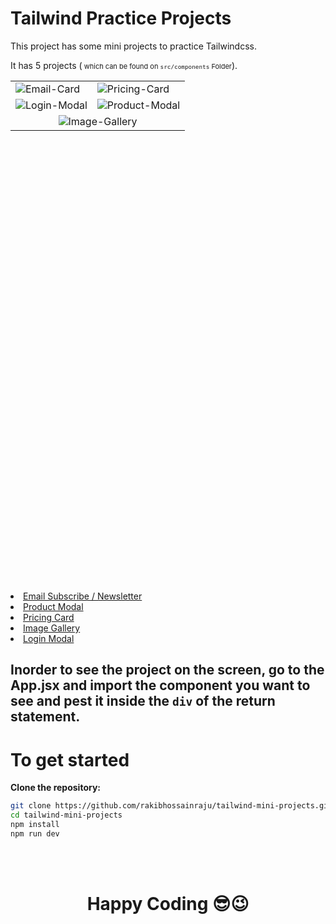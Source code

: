 # Tailwind Practice Projects

This project has some mini projects to practice Tailwindcss.

It has 5 projects (<span style="font-size: 11px" > which can be found on `src/components` Folder</span>).


<table style="height: 50rem" align="center">
  <tr>
    <td><img src="https://i.ibb.co/SXfCp0q/Email-Card.png" alt="Email-Card"></td>
    <td><img src="https://i.ibb.co/Bc3jGyt/Pricing-Card.png" alt="Pricing-Card"></td>
  </tr>
   <tr>
    <td><img src="https://i.ibb.co/vzPnPLr/Login-Modal.png" alt="Login-Modal"/></td>
    <td><img src="https://i.ibb.co/82QpSgt/Product-Modal.png" alt="Product-Modal" border="0"></td>
  </tr>
  <tr   align="center">
    <td colspan="2" >
    <img src="https://i.ibb.co/gJt35QB/Image-Gallery.png" alt="Image-Gallery" border="0"></td>
  </tr>
</table>

<li><a href="./src/components/EmailCard.jsx">Email Subscribe / Newsletter</a></li>

<li><a href="./src/components/ProductModel.jsx">Product Modal</a></li>

<li><a href="./src/components/PricingCard.jsx">Pricing Card</a></li>

<li><a href="./src/components/ImageGallery.jsx">Image Gallery</a></li>

<li><a  href="./src/components/LogoModal.jsx.jsx">Login Modal</a></li>

## Inorder to see the project on the screen, go to the App.jsx and import the component you want to see and pest it inside the `div` of the return statement.

# To get started

**Clone the repository:**

```bash
git clone https://github.com/rakibhossainraju/tailwind-mini-projects.git
cd tailwind-mini-projects
npm install
npm run dev
```

<br/>
<br/>
<h1 align="center">Happy Coding 😎😉</h1>
